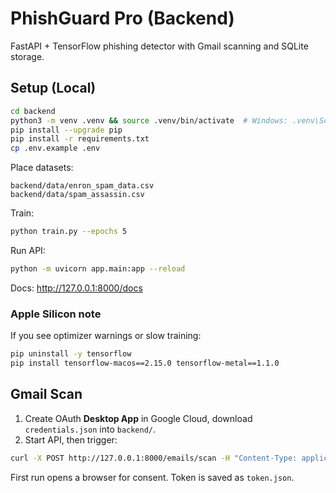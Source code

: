 
# PhishGuard Pro (Backend)

FastAPI + TensorFlow phishing detector with Gmail scanning and SQLite storage.

## Setup (Local)

```bash
cd backend
python3 -m venv .venv && source .venv/bin/activate  # Windows: .venv\Scripts\activate
pip install --upgrade pip
pip install -r requirements.txt
cp .env.example .env
```

Place datasets:
```
backend/data/enron_spam_data.csv
backend/data/spam_assassin.csv
```

Train:
```bash
python train.py --epochs 5
```

Run API:
```bash
python -m uvicorn app.main:app --reload
```

Docs: http://127.0.0.1:8000/docs

### Apple Silicon note
If you see optimizer warnings or slow training:
```bash
pip uninstall -y tensorflow
pip install tensorflow-macos==2.15.0 tensorflow-metal==1.1.0
```

## Gmail Scan

1. Create OAuth **Desktop App** in Google Cloud, download `credentials.json` into `backend/`.
2. Start API, then trigger:
```bash
curl -X POST http://127.0.0.1:8000/emails/scan -H "Content-Type: application/json" -d '{"max_messages":20,"query":"in:inbox newer_than:30d"}'
```
First run opens a browser for consent. Token is saved as `token.json`.
